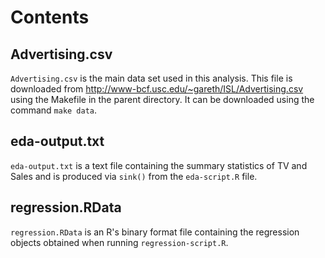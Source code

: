 # Contents

## Advertising.csv 
`Advertising.csv` is the main data set used in this analysis. This file is downloaded from http://www-bcf.usc.edu/~gareth/ISL/Advertising.csv using the Makefile in the parent directory. It can be downloaded using the command `make data`.

## eda-output.txt 
`eda-output.txt` is a text file containing the summary statistics of TV and Sales and is produced via `sink()` from the `eda-script.R` file.

## regression.RData 
`regression.RData` is an R's binary format file containing the regression objects obtained when running `regression-script.R`.